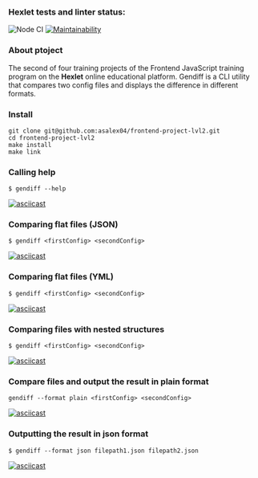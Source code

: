 ### Hexlet tests and linter status:
![Node CI](https://github.com/asalex04/frontend-project-lvl2/workflows/Node%20CI/badge.svg)
[![Maintainability](https://api.codeclimate.com/v1/badges/a99a88d28ad37a79dbf6/maintainability)](https://codeclimate.com/github/codeclimate/codeclimate/maintainability)

### About ptoject
The second of four training projects of the Frontend JavaScript training program on the **Hexlet** online educational platform.
Gendiff is a CLI utility that compares two config files and displays the difference in different formats.

### Install
```
git clone git@github.com:asalex04/frontend-project-lvl2.git
cd frontend-project-lvl2
make install
make link
```
### Calling help 
```$ gendiff --help```

[![asciicast](https://asciinema.org/a/f5r1MQS5PYP7lA0brWhz2kgLt.svg)](https://asciinema.org/a/f5r1MQS5PYP7lA0brWhz2kgLt)

### Comparing flat files (JSON)
```$ gendiff <firstConfig> <secondConfig>```

[![asciicast](https://asciinema.org/a/pFQL7CeOki0einNDC3MsuQslk.svg)](https://asciinema.org/a/pFQL7CeOki0einNDC3MsuQslk)

###  Comparing flat files (YML)
```$ gendiff <firstConfig> <secondConfig>```

[![asciicast](https://asciinema.org/a/jJaFZxw3WgzwuVirXJEUutAKh.svg)](https://asciinema.org/a/jJaFZxw3WgzwuVirXJEUutAKh)

### Comparing files with nested structures
```$ gendiff <firstConfig> <secondConfig>```

[![asciicast](https://asciinema.org/a/B8ys9oGIbmNVFnqTQNphi5i9O.svg)](https://asciinema.org/a/B8ys9oGIbmNVFnqTQNphi5i9O)

### Compare files and output the result in plain format
```gendiff --format plain <firstConfig> <secondConfig>```

[![asciicast](https://asciinema.org/a/fFYMTpqPyQx19kgtkP7HdnCn6.svg)](https://asciinema.org/a/fFYMTpqPyQx19kgtkP7HdnCn6)

### Outputting the result in json format
```$ gendiff --format json filepath1.json filepath2.json```

[![asciicast](https://asciinema.org/a/T0ORF728L0ZFeIQsIJKVmO0wQ.svg)](https://asciinema.org/a/T0ORF728L0ZFeIQsIJKVmO0wQ)
